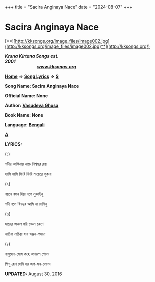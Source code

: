 +++
title = "Sacira Anginaya Nace"
date = "2024-08-07"
+++

# Sacira Anginaya Nace 
[**![http://kksongs.org/image_files/image002.jpg](http://kksongs.org/image_files/image002.jpg)**](http://kksongs.org/)

**_Krsna Kirtana Songs est. 2001_**                                                                                                                                                 **_www.kksongs.org_**

**[Home](http://kksongs.org/)** **⇒** **[Song Lyrics](http://kksongs.org/lyrics.html)** **⇒** **[S](http://kksongs.org/songs/song_s.html)**

**Song Name: Sacira Anginaya Nace**

**Official Name: None**

**Author:** [**Vasudeva Ghosa**](http://kksongs.org/authors/list/vasudeva_g.html)

**Book Name: None**

**Language: [Bengali](http://kksongs.org/language/list/bengali.html)**

**[A](http://kksongs.org/songs/s/saciraanginayanace.html)**

**LYRICS:**

(১)

শচীর আঙ্গিনায় নাচে বিশ্বম্ভর রায়

হাসি হাসি ফিরি ফিরি মায়েরে লুকায়

(২)

বয়নে বসন দিয়া বলে লুকাইনু

শচী বলে বিশ্বম্ভর আমি না দেখিনু

(৩)

মায়ের অঞ্চল ধরি চঞ্চল চরণে

নাচিয়া নাচিয়া যায় খঞ্জন\-গমনে

(৪)

বাসুদেব\-ঘোষ কহে অপরুপ শোভা

শিশু\-রূপ দেখি হয় জগ\-মন\-লোভা

**UPDATED:** August 30, 2016